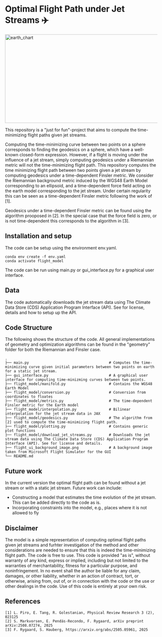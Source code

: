 # Optimal Flight Path under Jet Streams ✈️

<img width="569" height="292" alt="earth_chart" src="https://github.com/user-attachments/assets/d55e1770-7c54-4673-8436-811c2927b37c" />

This repository is a "just for fun"-project that aims to compute the time-minimizing flight paths given jet streams.

Computing the time-minimizing curve between two points on a sphere corresponds to finding the geodesics on a sphere, which have a well-known closed-form expression. However, if a flight is moving under the influence of a jet stream, simply computing geodesics under a Riemannian metric will not the time-minimizing flight path. This repository computes the time minimizing flight path between two points given a jet stream by computing geodesics under a time-dependent Finsler metric. We consider the Riemannian background metric induced by the WGS48 Earth Model corresponding to an ellipsoid, and a time-dependent force field acting on the earth model corresponding to the jet stream. Under certain regularity this can be seen as a time-dependent Finsler metric following the work of [1].

Geodesics under a time-dependent Finsler metric can be found using the algorithm prooposed in [2]. In the special case that the force field is zero, or is not time-dependent this corresponds to the algorithm in [3].

## Installation and setup

The code can be setup using the environment env.yaml.

```
conda env create -f env.yaml
conda activate flight_model
```

The code can be run using main.py or gui_interface.py for a graphical user interface.

## Data

The code automatically downloads the jet stream data using The Climate Data Store (CDS) Application Program Interface (API). See for license, details and how to setup up the API.

## Code Structure

The following shows the structure of the code. All general implementations of geometry and optimization algorithms can be found in the "geometry" folder for both the Riemannian and Finsler case.

    .
    ├── main.py                                     # Computes the time-minimizing curve given initial parameters between two points on earth for a static jet stream.
    ├── gui_interface.py                            # A graphical user interface for computing time-minizming curves between two points.
    ├── flight_model/manifold.py                    # Contains the WGS48 Earth Model
    ├── flight_model/conversion.py                  # Conversion from coordinates to floates
    ├── flight_model/metrics.py                     # The time-dependent Finsler metric for the Earth model
    ├── flight_model/interpolation.py               # Bilinear interpolation for the jet stream data in JAX
    ├── flight_model/geodesics.py                   # The algorithm from [2] used to compute the time-minimizing flight path.
    ├── flight_model/plotting.py                    # Contains generic plot functions
    ├── flight_model/download_jet_streams.py        # Downloads the jet stream data using The Climate Data Store (CDS) Application Program Interface (API). See for license and details.
    ├── flight_ui_background_image.png              # A background image taken from Microsoft Flight Simulater for the GUI
    └── README.md

## Future work

In the current version the optimal flight path can be found without a jet stream or with a static jet stream. Future work can include:
* Constructing a model that estimates the time evolution of the jet stream. This can be added directly to the code as is.
* Incorporating constraints into the model, e.g., places where it is not allowed to fly

## Disclaimer

The model is a simple representation of computing optimal flight paths given jet streams and furhter investigation of the method and other considerations are needed to ensure that this is indeed the time-minimizing flight path. The code is free to use. This code is provided "as is", without warranty of any kind, express or implied, including but not limited to the warranties of merchantability, fitness for a particular purpose, and noninfringement.
In no event shall the author be liable for any claim, damages, or other liability, whether in an action of contract, tort, or otherwise, arising from, out of, or in connection with the code or the use or other dealings in the code.
Use of this code is entirely at your own risk.

## References

```
[1] L. Piro, E. Tang, R. Golestanian, Physical Review Research 3 (2), 023125
[2] S. Markvorsen, E. Pendás-Recondo, F. Rygaard, arXiv preprint arXiv:2508.07274, 2025
[3] F. Rygaard, S. Hauberg, https://arxiv.org/abs/2505.05961, 2025
```
